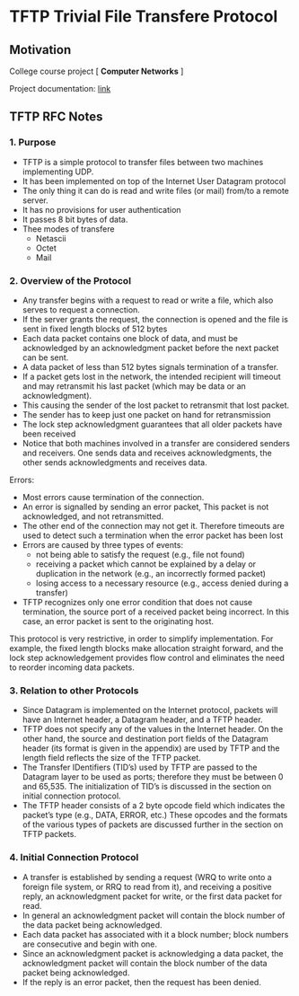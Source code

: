 # TFTP Trivial File Transfere Protocol

## Motivation 
College course project [ **Computer Networks** ] 

Project documentation: [link](https://docs.google.com/document/d/1vQJH0F5o-q8BFCIdrF1i1xWYHEXrPvaQRS7dgELmnpQ/edit?usp=sharing)


## TFTP RFC Notes

### 1. Purpose
- TFTP is a simple protocol to transfer files between two machines implementing UDP.
- It has been implemented on top of the Internet User Datagram protocol
- The only thing it can do is read and write files (or mail) from/to a remote server.
- It has no provisions for user authentication
- It passes 8 bit bytes of data.
- Thee modes of transfere
    - Netascii 
    - Octet
    - Mail

### 2. Overview of the Protocol
- Any transfer begins with a request to read or write a file, which
also serves to request a connection.
- If the server grants the request, the connection is opened and the file is sent in fixed length blocks of 512 bytes
- Each data packet contains one block of data, and must be acknowledged by an acknowledgment packet before the
next packet can be sent.
- A data packet of less than 512 bytes signals termination of a transfer. 
- If a packet gets lost in the network, the intended recipient will timeout and may retransmit his
last packet (which may be data or an acknowledgment).
- This causing the sender of the lost packet to retransmit that lost packet.
- The sender has to keep just one packet on hand for retransmission
- The lock step acknowledgment guarantees that all older packets have
been received
- Notice that both machines involved in a transfer are
considered senders and receivers. One sends data and receives
acknowledgments, the other sends acknowledgments and receives data.

Errors:
- Most errors cause termination of the connection.
- An error is signalled by sending an error packet, This packet is not acknowledged, and not retransmitted.
- The other end of the connection may not get it. Therefore timeouts are used to detect such a termination when the error packet has been lost
- Errors are caused by three types of events:
    - not being able to satisfy the request (e.g., file not found)
    - receiving a packet which cannot be explained by a delay or duplication in the network (e.g., an incorrectly formed packet)
    - losing access to a necessary resource (e.g., access denied during a transfer)
- TFTP recognizes only one error condition that does not cause
termination, the source port of a received packet being incorrect.
In this case, an error packet is sent to the originating host.


This protocol is very restrictive, in order to simplify
implementation. For example, the fixed length blocks make allocation
straight forward, and the lock step acknowledgement provides flow
control and eliminates the need to reorder incoming data packets.


### 3. Relation to other Protocols
- Since Datagram is implemented on the
Internet protocol, packets will have an Internet header, a Datagram
header, and a TFTP header.
- TFTP does not specify any of the
values in the Internet header. On the other hand, the source and
destination port fields of the Datagram header (its format is given
in the appendix) are used by TFTP and the length field reflects the
size of the TFTP packet.
- The Transfer IDentifiers (TID’s) used by
TFTP are passed to the Datagram layer to be used as ports; therefore
they must be between 0 and 65,535. The initialization of TID’s is
discussed in the section on initial connection protocol.
- The TFTP header consists of a 2 byte opcode field which indicates
the packet’s type (e.g., DATA, ERROR, etc.) These opcodes and the
formats of the various types of packets are discussed further in the
section on TFTP packets.

### 4. Initial Connection Protocol
- A transfer is established by sending a request (WRQ to write onto a
foreign file system, or RRQ to read from it), and receiving a
positive reply, an acknowledgment packet for write, or the first data
packet for read.
- In general an acknowledgment packet will contain
the block number of the data packet being acknowledged.
- Each data packet has associated with it a block number; block numbers are
consecutive and begin with one.
- Since an acknowledgment packet is acknowledging a data packet, the acknowledgment packet will
contain the block number of the data packet being acknowledged.
- If the reply is an error packet, then the request has been denied.
